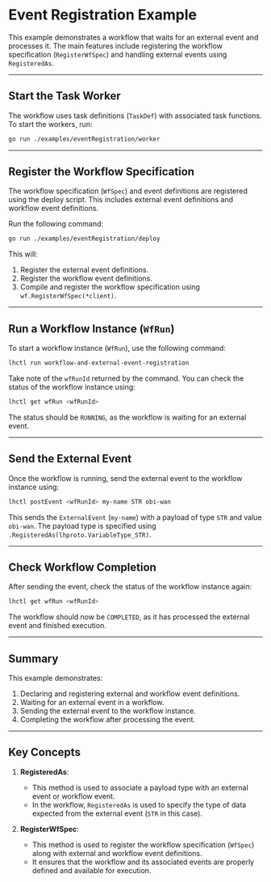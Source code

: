 # Event Registration Example

This example demonstrates a workflow that waits for an external event and processes it. The main features include registering the workflow specification (`RegisterWfSpec`) and handling external events using `RegisteredAs`.

---

## **Start the Task Worker**

The workflow uses task definitions (`TaskDef`) with associated task functions. To start the workers, run:

```bash
go run ./examples/eventRegistration/worker
```

---

## **Register the Workflow Specification**

The workflow specification (`WfSpec`) and event definitions are registered using the deploy script. This includes external event definitions and workflow event definitions.

Run the following command:

```bash
go run ./examples/eventRegistration/deploy
```

This will:
1. Register the external event definitions.
2. Register the workflow event definitions.
3. Compile and register the workflow specification using `wf.RegisterWfSpec(*client)`.

---

## **Run a Workflow Instance (`WfRun`)**

To start a workflow instance (`WfRun`), use the following command:

```bash
lhctl run workflow-and-external-event-registration
```

Take note of the `wfRunId` returned by the command. You can check the status of the workflow instance using:

```bash
lhctl get wfRun <wfRunId>
```

The status should be `RUNNING`, as the workflow is waiting for an external event.

---

## **Send the External Event**

Once the workflow is running, send the external event to the workflow instance using:

```bash
lhctl postEvent <wfRunId> my-name STR obi-wan
```

This sends the `ExternalEvent` (`my-name`) with a payload of type `STR` and value `obi-wan`. The payload type is specified using `.RegisteredAs(lhproto.VariableType_STR)`.

---

## **Check Workflow Completion**

After sending the event, check the status of the workflow instance again:

```bash
lhctl get wfRun <wfRunId>
```

The workflow should now be `COMPLETED`, as it has processed the external event and finished execution.

---

## **Summary**

This example demonstrates:
1. Declaring and registering external and workflow event definitions.
2. Waiting for an external event in a workflow.
3. Sending the external event to the workflow instance.
4. Completing the workflow after processing the event.

---

## **Key Concepts**

1. **RegisteredAs**:
   - This method is used to associate a payload type with an external event or workflow event.
   - In the workflow, `RegisteredAs` is used to specify the type of data expected from the external event (`STR` in this case).

2. **RegisterWfSpec**:
   - This method is used to register the workflow specification (`WfSpec`) along with external and workflow event definitions.
   - It ensures that the workflow and its associated events are properly defined and available for execution.
